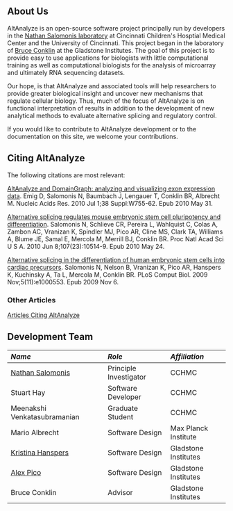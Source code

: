 ## About Us ##

AltAnalyze is an open-source software project principally run by developers in the [Nathan Salomonis laboratory](http://www.cincinnatichildrens.org/bio/s/nathan-salomonis) at Cincinnati Children's Hosptial Medical Center and the University of Cincinnati. This project began in the laboratory of [Bruce Conklin](http://www.conklinlab.org) at the Gladstone Institutes. The goal of this project is to provide easy to use applications for biologists with little computational training as well as computational biologists for the analysis of microarray and ultimately RNA sequencing datasets.

Our hope, is that AltAnalyze and associated tools will help researchers to provide greater biological insight and uncover new mechanisms that regulate cellular biology. Thus, much of the focus of AltAnalyze is on functional interpretation of results in addition to the development of new analytical methods to evaluate alternative splicing and regulatory control.

If you would like to contribute to AltAnalyze development or to the documentation on this site, we welcome your contributions.

## Citing AltAnalyze ##

The following citations are most relevant:

[AltAnalyze and DomainGraph: analyzing and visualizing exon expression data](http://www.ncbi.nlm.nih.gov/pubmed/20513647). Emig D, Salomonis N, Baumbach J, Lengauer T, Conklin BR, Albrecht M.
Nucleic Acids Res. 2010 Jul 1;38 Suppl:W755-62. Epub 2010 May 31.

[Alternative splicing regulates mouse embryonic stem cell pluripotency and differentiation](http://www.ncbi.nlm.nih.gov/pubmed/20498046). Salomonis N, Schlieve CR, Pereira L, Wahlquist C, Colas A, Zambon AC, Vranizan K, Spindler MJ, Pico AR, Cline MS, Clark TA, Williams A, Blume JE, Samal E, Mercola M, Merrill BJ, Conklin BR.
Proc Natl Acad Sci U S A. 2010 Jun 8;107(23):10514-9. Epub 2010 May 24.

[Alternative splicing in the differentiation of human embryonic stem cells into cardiac precursors](http://www.ncbi.nlm.nih.gov/pubmed/19893621). Salomonis N, Nelson B, Vranizan K, Pico AR, Hanspers K, Kuchinsky A, Ta L, Mercola M, Conklin BR. PLoS Comput Biol. 2009 Nov;5(11):e1000553. Epub 2009 Nov 6.

### Other Articles ###
[Articles Citing AltAnalyze](CitingArticles.md)

## Development Team ##
|_**Name**_|_**Role**_|_**Affiliation**_|
|:---------|:---------|:----------------|
|[Nathan Salomonis](NathanSalomonis.md)|Principle Investigator|CCHMC            |
|Stuart Hay|Software Developer|CCHMC            |
|Meenakshi Venkatasubramanian|Graduate Student|CCHMC            |
|Mario Albrecht|Software Design|Max Planck Institute|
|[Kristina Hanspers](KristinaHanspers.md)|Software Design|Gladstone Institutes|
|[Alex Pico](http://altanalyze.org/frames/alexpico_bio.html)|Software Design|Gladstone Institutes|
|Bruce Conklin|Advisor   |Gladstone Institutes|